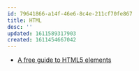 ```yaml
---
id: 79641866-a14f-46e6-8c4e-211cf70fe867
title: HTML
desc: ''
updated: 1611589317903
created: 1611454667042
---
```


- [A free guide to HTML5 <head> elements](https://htmlhead.dev/)
